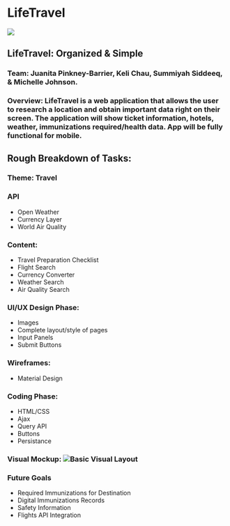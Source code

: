 # LifeTravel

![](https://upload.wikimedia.org/wikipedia/commons/thumb/f/fb/Noun_15537_ccElliotVerhaeren_travel.svg/200px-Noun_15537_ccElliotVerhaeren_travel.svg.png)

## **LifeTravel:** Organized & Simple

### **Team:** Juanita Pinkney-Barrier, Keli Chau, Summiyah Siddeeq, & Michelle Johnson.

### **Overview:** LifeTravel is a web application that allows the user to research a location and obtain important data right on their screen. The application will show ticket information, hotels, weather, immunizations required/health data. App will be fully functional for mobile.

## **Rough Breakdown of Tasks:**

### Theme: Travel

### API

* Open Weather
* Currency Layer
* World Air Quality

### Content:

* Travel Preparation Checklist
* Flight Search
* Currency Converter
* Weather Search
* Air Quality Search

### UI/UX Design Phase:

* Images
* Complete layout/style of pages
* Input Panels
* Submit Buttons

### Wireframes:

* Material Design

### Coding Phase:

* HTML/CSS
* Ajax
* Query API
* Buttons
* Persistance
	
### Visual Mockup: ![Basic Visual Layout](https://github.com/summiyah/travel-app/raw/master/Screen%20Shot%202017-12-04%20at%204.38.12%20PM.png)

### Future Goals
* Required Immunizations for Destination
* Digital Immunizations Records 
* Safety Information 
* Flights API Integration







